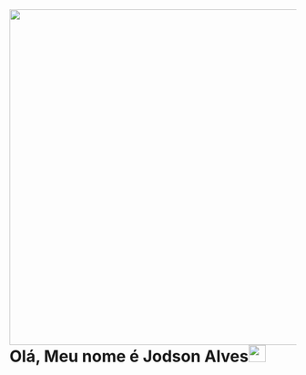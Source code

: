 <img align="right" height="590em" src="https://raw.githubusercontent.com/gist/JodsonA/663eaca950f00d178c2444a1a363023d/raw/32691cba50e17ed0829f10722d85b687faefd7a0/gitcard.svg"/>
<h1 align="left">Olá, Meu nome é Jodson Alves<img src="https://raw.githubusercontent.com/kaueMarques/kaueMarques/master/hi.gif" height="30px"></h1>
<!--
**JodsonA/JodsonA** is a ✨ _special_ ✨ repository because its `README.md` (this file) appears on your GitHub profile.

## Contact

<p align="left" style="background:yellow">
<a href="https://codepen.io/maykbrito" target="_blank">
  <img align="center" src="https://img.shields.io/badge/-jodsonalves-05122A?style=flat&logo=codepen" alt="codepen"/>
</a>
<a href="https://twitter.com/maykbrito" target="_blank">
  <img align="center" src="https://img.shields.io/badge/-jodsonalves-05122A?style=flat&logo=twitter" alt="twitter"/>  
</a>
<a href="https://linkedin.com/in/maykbrito" target="_blank">
  <img align="center" src="https://img.shields.io/badge/-jodsonalves-05122A?style=flat&logo=linkedin" alt="linkedin"/>
</a>
<a href="https://instagram.com/maykbrito" target="_blank">
 <img align="center" src="https://img.shields.io/badge/-jodsonalves-05122A?style=flat&logo=instagram" alt="instagram"/>
</a>
<a href="https://youtube.com/maykbrito" target="_blank">
 <img align="center" src="https://img.shields.io/badge/-jodsonalves-05122A?style=flat&logo=youtube" alt="youtube"/>
</a>
</p>

Here are some ideas to get you started:

- 🔭 I’m currently working on ...
- 🌱 I’m currently learning ...
- 👯 I’m looking to collaborate on ...
- 🤔 I’m looking for help with ...
- 💬 Ask me about ...
- 📫 How to reach me: ...
- 😄 Pronouns: ...
- ⚡ Fun fact: ...
-->
